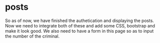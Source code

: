 # posts
So as of now, we have finished the authetication and displaying the posts.
Now we need to integrate both of these and add some CSS, bootstrap and make it look good.
We also need to have a form in this page so as to input the number of the criminal.
